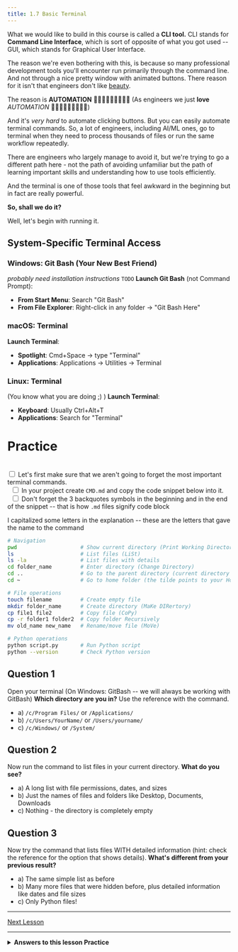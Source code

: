 ```yaml
---
title: 1.7 Basic Terminal
---
```


What we would like to build in this course is called a **CLI tool.**
CLI stands for **Command Line Interface**, which is sort of opposite of what you got used -- GUI, which stands for Graphical User Interface.

The reason we're even bothering with this, is because so many professional development tools you'll encounter run primarily through the command line.  And not through a nice pretty window with animated buttons. There reason for it isn't that engineers don't like [beauty](https://charm.land/).

The reason is **AUTOMATION** 🎀👏🏻📣🎉🤸🏼‍♀️🎊 (As engineers we just **love** *AUTOMATION* 🎀👏🏻📣🎉🤸🏼‍♀️🎊)

And it's *very hard* to automate clicking buttons. But you can easily automate terminal commands. So, a lot of engineers, including AI/ML ones, go to terminal when they need to process thousands of files or run the same workflow repeatedly.

There are engineers who largely manage to avoid it, but we're trying to go a different path here - not the path of avoiding unfamiliar but the path of learning important skills and understanding how to use tools efficiently. 

And the terminal is one of those tools that feel awkward in the beginning but in fact are really powerful.

**So, shall we do it?**

Well, let's begin with running it.
## System-Specific Terminal Access

### Windows: Git Bash (Your New Best Friend)
*probably need installation instructions* `TODO`
**Launch Git Bash** (not Command Prompt):
- **From Start Menu**: Search "Git Bash"
- **From File Explorer**: Right-click in any folder → "Git Bash Here"

### macOS: Terminal
**Launch Terminal**:
- **Spotlight**: Cmd+Space → type "Terminal"
- **Applications**: Applications → Utilities → Terminal

### Linux: Terminal
(You know what you are doing ;) )
**Launch Terminal**:
- **Keyboard**: Usually Ctrl+Alt+T
- **Applications**: Search for "Terminal"

# Practice

<br><input type="checkbox"> Let's first make sure that we aren't going to forget the most important terminal commands.
<br>&nbsp;&nbsp;<input type="checkbox"> In your project create `CMD.md` and copy the code snippet below into it.
<br>&nbsp;&nbsp;<input type="checkbox"> Don't forget the 3 backquotes symbols in the beginning and in the end of the snippet -- that is how `.md` files signify code block

I capitalized some letters in the explanation -- these are the letters that gave the name to the command
```bash
# Navigation
pwd                    # Show current directory (Print Working Directory)
ls                     # List files (LiSt)
ls -la                 # List files with details
cd folder_name         # Enter directory (Change Directory)
cd ..                  # Go to the parent directory (current directory is just .)
cd ~                   # Go to home folder (the tilde points to your Home Folder)

# File operations
touch filename         # Create empty file
mkdir folder_name      # Create directory (MaKe DIRertory)
cp file1 file2         # Copy file (CoPy)
cp -r folder1 folder2  # Copy folder Recursively
mv old_name new_name   # Rename/move file (MoVe)

# Python operations
python script.py       # Run Python script 
python --version       # Check Python version
````

## Question 1
Open your terminal (On Windows: GitBash -- we will always be working with GitBash)
**Which directory are you in?** Use the reference with the command.

- a) `/c/Program Files/` or `/Applications/` 
- b) `/c/Users/YourName/` or `/Users/yourname/` 
- c) `/c/Windows/` or `/System/`

## Question 2
Now run the command to list files in your current directory. **What do you see?**

- a) A long list with file permissions, dates, and sizes 
- b) Just the names of files and folders like Desktop, Documents, Downloads 
- c) Nothing - the directory is completely empty

## Question 3

Now try the command that lists files WITH detailed information (hint: check the reference for the option that shows details). **What's different from your previous result?**

- a) The same simple list as before 
- b) Many more files that were hidden before, plus detailed information like dates and file sizes 
- c) Only Python files!


---
[Next Lesson](8_helper_function)

---



<details>
<summary><b>Answers to this lesson Practice</b></summary>

<b>Question 1 - Correct answer:</b>
<p>
b) /c/Users/YourName/ or /Users/yourname/
</p>
<p>
When you open a terminal, by default it opens you home directory. You can confirm this with the `pwd` command (print working directory). *Those of you who configured an alternative start directory* -- good for you!
</p>

<b>Question 2 - Correct answer:</b>
<p>
b) Just the names of files and folders like Desktop, Documents, Downloads
</p>
<p>
The basic `ls` command shows a simple list of visible files and folders in your current directory. In your home directory, you'll typically see common folders like Desktop, Documents, Downloads, Pictures, etc.
</p>

<b>Question 3 - Correct answer:</b>
<p>
b) You see many more files that were hidden before, plus detailed information like dates and file sizes
</p>
<p>
The `ls -la` command (long format with all files) shows hidden files (those starting with a dot), plus detailed information including file permissions, ownership, file size, and modification dates. This reveals much more than the basic `ls` command.
</p>

</details>
<!-- end of answers section -->

